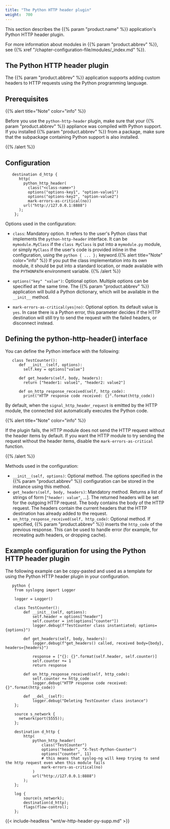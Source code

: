 ```yaml
---
title: "The Python HTTP header plugin"
weight:  700
---
```

<!-- DISCLAIMER: This file is based on the syslog-ng Open Source Edition documentation https://github.com/balabit/syslog-ng-ose-guides/commit/2f4a52ee61d1ea9ad27cb4f3168b95408fddfdf2 and is used under the terms of The syslog-ng Open Source Edition Documentation License. The file has been modified by Axoflow. -->

This section describes the {{% param "product.name" %}} application's Python HTTP header plugin.

For more information about modules in {{% param "product.abbrev" %}}, see {{% xref "/chapter-configuration-file/modules/_index.md" %}}.


## The Python HTTP header plugin

The {{% param "product.abbrev" %}} application supports adding custom headers to HTTP requests using the Python programming language.



## Prerequisites

{{% alert title="Note" color="info" %}}

Before you use the `python-http-header` plugin, make sure that your {{% param "product.abbrev" %}} appliance was compiled with Python support. If you installed {{% param "product.abbrev" %}} from a package, make sure that the subpackage containing Python support is also installed.

{{% /alert %}}



## Configuration

```shell
   destination d_http {
      http(
        python_http_header(
          class("<class-name>")
          options("options-key1", "option-value1")
          options("options-key2", "option-value2")
          mark-errors-as-critical(no))
        url("http://127.0.0.1:8888")
      );
    };
```

Options used in the configuration:

  - `class`: Mandatory option. It refers to the user's Python class that implements the `python-http-header` interface. It can be `mymodule.MyClass` if the `class MyClass` is put into a `mymodule.py` module, or simply `MyClass` if the user's code is provided inline in the configuration, using the `python { ... };` keyword.{{% alert title="Note" color="info" %}}
If you put the class implementation into its own module, it should be put into a standard location, or made available with the `PYTHONPATH` environment variable.
    {{% /alert %}}

  - `options("key" "value")`: Optional option. Multiple options can be specified at the same time. The {{% param "product.abbrev" %}} application will build a Python dictionary, which will be available in the `__init__` method.

  - `mark-errors-as-critical(yes|no)`: Optional option. Its default value is `yes`. In case there is a Python error, this parameter decides if the HTTP destination will still try to send the request with the failed headers, or disconnect instead.



## Defining the python-http-header() interface

You can define the Python interface with the following:

```shell
   class TestCounter():
      def __init__(self, options):
        self.key = options["value"]
    
      def get_headers(self, body, headers):
        return ["header1: value1", "header2: value2"]
    
      def on_http_response_received(self, http_code):
        print("HTTP response code received: {}".format(http_code))
```

By default, when the `signal_http_header_request` is emitted by the HTTP module, the connected slot automatically executes the Python code.

{{% alert title="Note" color="info" %}}

If the plugin fails, the HTTP module does not send the HTTP request without the header items by default. If you want the HTTP module to try sending the request without the header items, disable the `mark-errors-as-critical` function.

{{% /alert %}}


Methods used in the configuration:

  - `__init__(self, options)`: Optional method. The options specified in the {{% param "product.abbrev" %}} configuration can be stored in the instance using this method.
  - `get_headers(self, body, headers)`: Mandatory method. Returns a list of strings of form [`"header: value"`, ...]. The returned headers will be set for the outgoing HTTP request. The body contains the body of the HTTP request. The headers contain the current headers that the HTTP destination has already added to the request.
  - `on_http_response_received(self, http_code)`: Optional method. If specified, {{% param "product.abbrev" %}} inserts the `http_code` of the previous response. This can be used to handle error (for example, for recreating auth headers, or dropping cache).





## Example configuration for using the Python HTTP header plugin

The following example can be copy-pasted and used as a template for using the Python HTTP header plugin in your configuration.

```shell
   python {
    from syslogng import Logger
                        
    logger = Logger()
                        
    class TestCounter():
        def __init__(self, options):
            self.header = options["header"]
            self.counter = int(options["counter"])
            logger.debug(f"TestCounter class instantiated; options={options}")
                        
        def get_headers(self, body, headers):
            logger.debug(f"get_headers() called, received body={body}, headers={headers}")
                        
            response = ["{}: {}".format(self.header, self.counter)]
            self.counter += 1
            return response
                        
        def on_http_response_received(self, http_code):
            self.counter += http_code
            logger.debug("HTTP response code received: {}".format(http_code))
                        
        def __del__(self):
            logger.debug("Deleting TestCounter class instance")
    };
                        
    source s_network {
      network(port(5555));
    };
                        
    destination d_http {
        http(
            python_http_header(
                class("TestCounter")
                options("header", "X-Test-Python-Counter")
                options("counter", 11)
                # this means that syslog-ng will keep trying to send the http request even when this module fails
                mark-errors-as-critical(no)
            )
            url("http://127.0.0.1:8888")
        );
    };
                        
    log {
        source(s_network);
        destination(d_http);
        flags(flow-control);
    };
```



{{< include-headless "wnt/w-http-header-py-supp.md" >}}
